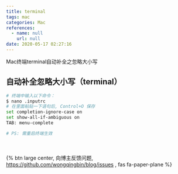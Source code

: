 ```yaml
---
title: terminal
tags: mac
categories: Mac
references:
  - name: null
    url: null
date: 2020-05-17 02:27:16
---
```

Mac终端terminal自动补全之忽略大小写
<!-- more -->
## 自动补全忽略大小写（terminal）
```bash
# 终端中输入以下命令：
$ nano .inputrc
# 在里面粘贴一下语句后, Control+O 保存
set completion-ignore-case on
set show-all-if-ambiguous on
TAB: menu-complete

# PS: 需重启终端生效
```

<br><br>{% btn large center, 向博主反馈问题, https://github.com/wongqingbin/blog/issues , fas fa-paper-plane %}